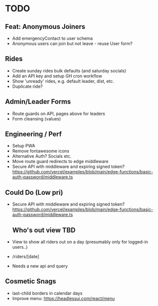 # TODO

## Feat: Anonymous Joiners

- Add emergencyContact to user schema
- Anonymous users can join but not leave - reuse User form?

## Rides

- Create sunday rides bulk defaults (and saturday socials)
- Add an API key and setup GH cron workflow
- Show 'unready' rides, e.g. default leader, dist, etc.
- Duplicate ride?

## Admin/Leader Forms

- Route guards on API, pages above for leaders
- Form cleansing (values)

## Engineering / Perf

- Setup PWA
- Remove fontawesome icons
- Alternative Auth? Socials etc.
- Move route guard redirects to edge middleware
- Secure API with middleware and expiring signed token?
  https://github.com/vercel/examples/blob/main/edge-functions/basic-auth-password/middleware.ts

## Could Do (Low pri)

- Secure API with middleware and expiring signed token?
  https://github.com/vercel/examples/blob/main/edge-functions/basic-auth-password/middleware.ts

  ## Who's out view TBD

- View to show all riders out on a day (presumably only for logged-in users..)
- /riders/[date]
- Needs a new api and query

## Cosmetic Snags

- last-child borders in calendar days
- Improve menu: https://headlessui.com/react/menu
